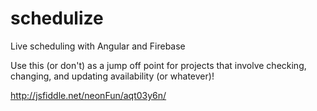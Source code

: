 # schedulize
Live scheduling with Angular and Firebase

Use this (or don't) as a jump off point for projects that involve checking, changing, and updating availability (or whatever)!

http://jsfiddle.net/neonFun/aqt03y6n/
